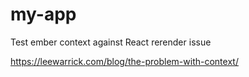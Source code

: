 # my-app

Test ember context against React rerender issue

https://leewarrick.com/blog/the-problem-with-context/

